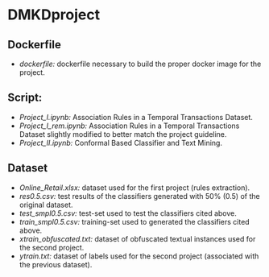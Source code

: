 # DMKDproject

## Dockerfile
- *dockerfile:* dockerfile necessary to build the proper docker image for the project.  

## Script:
- *Project_I.ipynb:* Association Rules in a Temporal Transactions Dataset.
- *Project_I_rem.ipynb:* Association Rules in a Temporal Transactions Dataset slightly modified to better match the project guideline. 
- *Project_II.ipynb:* Conformal Based Classifier and Text Mining. 

## Dataset
- *Online_Retail.xlsx:* dataset used for the first project (rules extraction). 
- *res0.5.csv:* test results of the classifiers generated with 50% (0.5) of the original dataset.
- *test_smpl0.5.csv:* test-set used to test the classifiers cited above.
- *train_smpl0.5.csv:* training-set used to generated the classifiers cited above.   
- *xtrain_obfuscated.txt:* dataset of obfuscated textual instances used for the second project.
- *ytrain.txt:* dataset of labels used for the second project (associated with the previous dataset).















